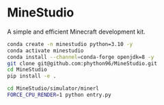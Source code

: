 # MineStudio
A simple and efficient Minecraft development kit.

```sh
conda create -n minestudio python=3.10 -y
conda activate minestudio
conda install --channel=conda-forge openjdk=8 -y
git clone git@github.com:phython96/MineStudio.git
cd MineStudio
pip install -e .

cd MineStudio/simulator/minerl
FORCE_CPU_RENDER=1 python entry.py
```

```
```